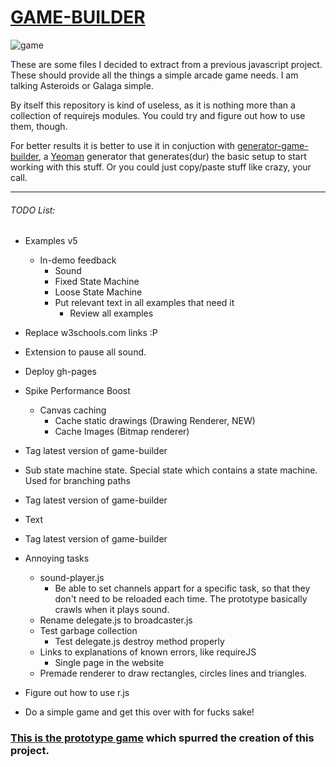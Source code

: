 # [GAME-BUILDER][game-builder]

![game][game]

These are some files I decided to extract from a previous javascript project. These should provide all the things a simple arcade game needs. I am talking Asteroids or Galaga simple. 

By itself this repository is kind of useless, as it is nothing more than a collection of requirejs modules. You could try and figure out how to use them, though. 

For better results it is better to use it in conjuction with [generator-game-builder][generator], a [Yeoman][yeoman] generator that generates(dur) the basic setup to start working with this stuff. Or you could just copy/paste stuff like crazy, your call.

-----------------------------------

###### TODO List:

- Examples v5 
    - In-demo feedback
        - Sound
        - Fixed State Machine
        - Loose State Machine
        - Put relevant text in all examples that need it
            - Review all examples

- Replace w3schools.com links :P

- Extension to pause all sound.

- Deploy gh-pages

- Spike Performance Boost
    - Canvas caching
        * Cache static drawings (Drawing Renderer, NEW)
        * Cache Images (Bitmap renderer)       

- Tag latest version of game-builder

- Sub state machine state. Special state which contains a state machine. Used for branching paths

- Tag latest version of game-builder

- Text

- Tag latest version of game-builder

- Annoying tasks
    - sound-player.js
        - Be able to set channels appart for a specific task, so that they don't need to be reloaded each time. The prototype basically crawls when it plays sound.
    - Rename delegate.js to broadcaster.js
    - Test garbage collection
        - Test delegate.js destroy method properly
    - Links to explanations of known errors, like requireJS
        - Single page in the website
    - Premade renderer to draw rectangles, circles lines and triangles.

- Figure out how to use r.js

- Do a simple game and get this over with for fucks sake!

### [This is the prototype game][tirador] which spurred the creation of this project.

[game]: http://diegomarquez.github.io/game-builder/Galaga.png
[tirador]: http://www.treintipollo.com/tirador/index.html
[generator]: https://github.com/diegomarquez/generator-game-builder
[yeoman]: http://yeoman.io/
[game-builder]: http://diegomarquez.github.io/game-builder
